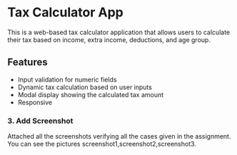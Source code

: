 # Tax Calculator App

This is a web-based tax calculator application that allows users to calculate their tax based on income, extra income, deductions, and age group.

## Features

- Input validation for numeric fields
- Dynamic tax calculation based on user inputs
- Modal display showing the calculated tax amount
- Responsive

### 3. Add Screenshot

Attached all the screenshots verifying all the cases given in the assignment. You can see the pictures screenshot1,screenshot2,screenshot3.
